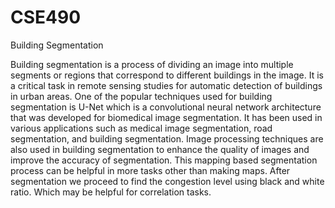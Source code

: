 # CSE490
Building Segmentation

Building segmentation is a process of dividing an image into multiple segments or regions that correspond to different buildings in the image. It is a critical task in remote sensing studies for automatic detection of buildings in urban
areas. One of the popular techniques used for building segmentation is U-Net which is a convolutional neural network architecture that was developed for biomedical image segmentation. It has been used in various applications such
as medical image segmentation, road segmentation, and building segmentation. Image processing techniques are also used in building segmentation to enhance the quality of images and improve the accuracy of segmentation. This mapping
based segmentation process can be helpful in more tasks other than making maps. After segmentation we proceed to find the congestion level using black and white ratio. Which may be helpful for correlation tasks.
